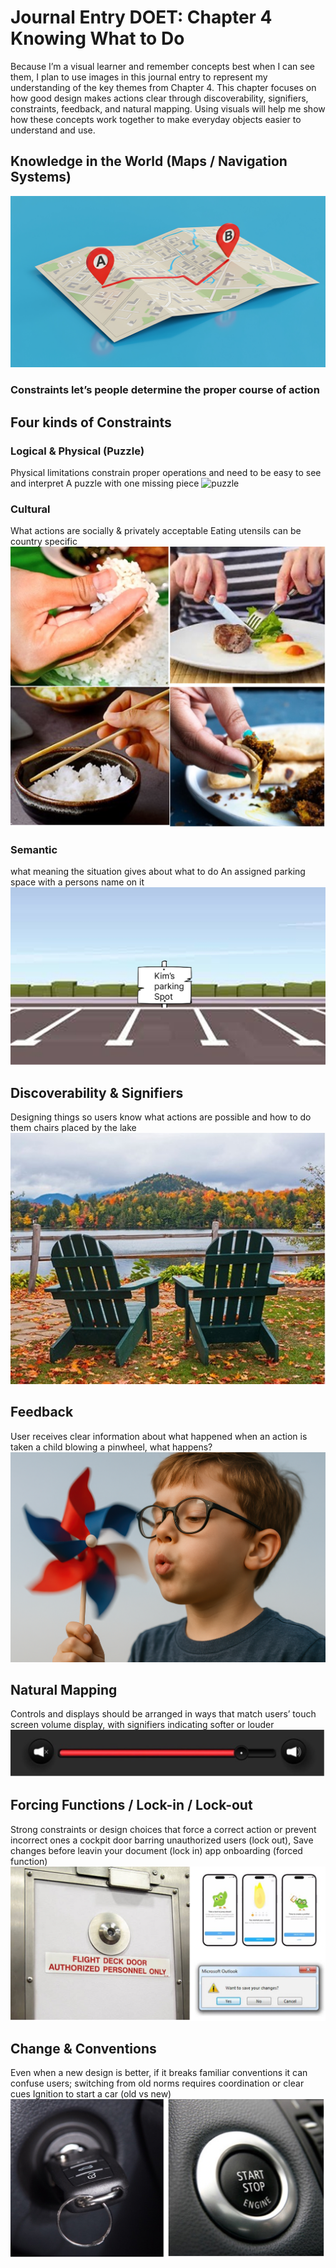 # Journal Entry DOET: Chapter 4 Knowing What to Do

Because I’m a visual learner and remember concepts best when I can see them, I plan to use images in this journal entry to represent my understanding of the key themes from Chapter 4. This chapter focuses on how good design makes actions clear through discoverability, signifiers, constraints, feedback, and natural mapping. Using visuals will help me show how these concepts work together to make everyday objects easier to understand and use.

## Knowledge in the World (Maps / Navigation Systems)
 ![in the world](assets/1-world.jpeg) 

### Constraints let’s people determine the proper course of action
## Four kinds of Constraints 

### Logical & Physical (Puzzle)
Physical limitations constrain proper operations and need to be easy to see and interpret
A puzzle with one missing piece
 ![puzzle](assets/2-logical-physical.jpeg) 

### Cultural 
What actions are socially & privately acceptable
Eating utensils can be country specific
 ![cultural](assets/3-cultural.png) 

### Semantic
what meaning the situation gives about what to do
An assigned parking space with a persons name on it
 ![semantic](assets/4-semantic.jpg) 

## Discoverability & Signifiers
Designing things so users know what actions are possible and how to do them
chairs placed by the lake
 ![discoverability](assets/4-discoverability.png) 

## Feedback
User receives clear information about what happened when an action is taken
a child blowing a pinwheel, what happens?
 ![feedback](assets/5-feedback.png) 

## Natural Mapping
Controls and displays should be arranged in ways that match users’
touch screen volume display, with signifiers indicating softer or louder
 ![natural mapping](assets/6-natural-mapping.png) 

## Forcing Functions / Lock-in / Lock-out
Strong constraints or design choices that force a correct action or prevent incorrect ones
a cockpit door barring unauthorized users (lock out), Save changes before leavin your document (lock in) app onboarding (forced function)
 ![forcing function](assets/7-forcing-functions.png) 

## Change & Conventions
Even when a new design is better, if it breaks familiar conventions it can confuse users; switching from old norms requires coordination or clear cues
Ignition to start a car (old vs new)
 ![change](assets/8-change.png) 
